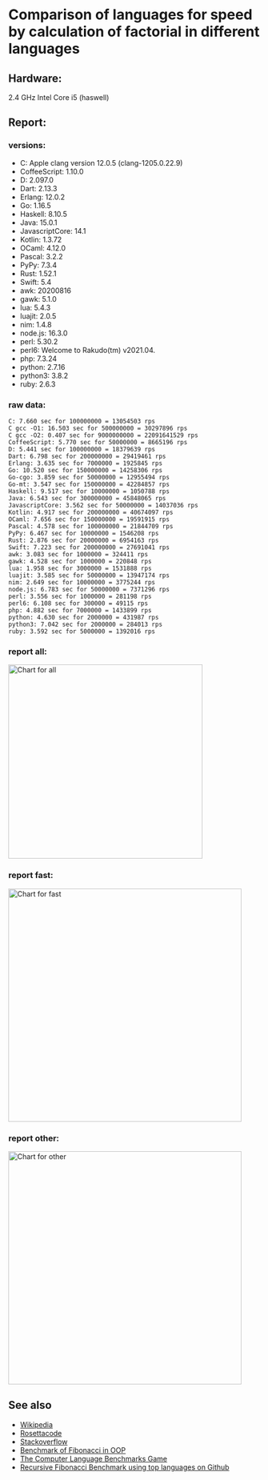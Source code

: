 Comparison of languages for speed by calculation of factorial in different languages
====================================================================================

Hardware:
---------
2.4 GHz Intel Core i5 (haswell)

Report:
-------
### versions:

  * C: Apple clang version 12.0.5 (clang-1205.0.22.9)
  * CoffeeScript: 1.10.0
  * D: 2.097.0
  * Dart: 2.13.3
  * Erlang: 12.0.2
  * Go: 1.16.5
  * Haskell: 8.10.5
  * Java: 15.0.1
  * JavascriptCore: 14.1
  * Kotlin: 1.3.72
  * OCaml: 4.12.0
  * Pascal: 3.2.2
  * PyPy: 7.3.4
  * Rust: 1.52.1
  * Swift: 5.4
  * awk: 20200816
  * gawk: 5.1.0
  * lua: 5.4.3
  * luajit: 2.0.5
  * nim: 1.4.8
  * node.js: 16.3.0
  * perl: 5.30.2
  * perl6: Welcome to Rakudo(tm) v2021.04.
  * php: 7.3.24
  * python: 2.7.16
  * python3: 3.8.2
  * ruby: 2.6.3


### raw data:

    C: 7.660 sec for 100000000 = 13054503 rps
    C gcc -O1: 16.503 sec for 500000000 = 30297896 rps
    C gcc -O2: 0.407 sec for 9000000000 = 22091641529 rps
    CoffeeScript: 5.770 sec for 50000000 = 8665196 rps
    D: 5.441 sec for 100000000 = 18379639 rps
    Dart: 6.798 sec for 200000000 = 29419461 rps
    Erlang: 3.635 sec for 7000000 = 1925845 rps
    Go: 10.520 sec for 150000000 = 14258306 rps
    Go-cgo: 3.859 sec for 50000000 = 12955494 rps
    Go-mt: 3.547 sec for 150000000 = 42284857 rps
    Haskell: 9.517 sec for 10000000 = 1050788 rps
    Java: 6.543 sec for 300000000 = 45848065 rps
    JavascriptCore: 3.562 sec for 50000000 = 14037036 rps
    Kotlin: 4.917 sec for 200000000 = 40674097 rps
    OCaml: 7.656 sec for 150000000 = 19591915 rps
    Pascal: 4.578 sec for 100000000 = 21844709 rps
    PyPy: 6.467 sec for 10000000 = 1546208 rps
    Rust: 2.876 sec for 20000000 = 6954163 rps
    Swift: 7.223 sec for 200000000 = 27691041 rps
    awk: 3.083 sec for 1000000 = 324411 rps
    gawk: 4.528 sec for 1000000 = 220848 rps
    lua: 1.958 sec for 3000000 = 1531888 rps
    luajit: 3.585 sec for 50000000 = 13947174 rps
    nim: 2.649 sec for 10000000 = 3775244 rps
    node.js: 6.783 sec for 50000000 = 7371296 rps
    perl: 3.556 sec for 1000000 = 281198 rps
    perl6: 6.108 sec for 300000 = 49115 rps
    php: 4.882 sec for 7000000 = 1433899 rps
    python: 4.630 sec for 2000000 = 431987 rps
    python3: 7.042 sec for 2000000 = 284013 rps
    ruby: 3.592 sec for 5000000 = 1392016 rps


### report all:

<img alt="Chart for all" width="388" src="https://chart.googleapis.com/chart?cht=bhs&chs=582x515&chd=t%3A45848064%2C42284857%2C40674096%2C30297896%2C29419461%2C27691040%2C21844708%2C19591915%2C18379638%2C14258305%2C14037036%2C13947173%2C13054502%2C12955494%2C8665196%2C7371295%2C6954162%2C3775244%2C1925844%2C1546207%2C1531888%2C1433898%2C1392015%2C1050788%2C431986%2C324410%2C284012%2C281197%2C220848&chco=4d89f9&chbh=12&chds=0,45848064.9533815&chxt=x,y,r&chxl=1%3A%7Cgawk%7Cperl%7Cpython3%7Cawk%7Cpython%7CHaskell%7Cruby%7Cphp%7Clua%7CPyPy%7CErlang%7Cnim%7CRust%7Cnode.js%7CCoffeeScript%7CGo-cgo%7CC%7Cluajit%7CJavascriptCore%7CGo%7CD%7COCaml%7CPascal%7CSwift%7CDart%7CC%20gcc%20-O1%7CKotlin%7CGo-mt%7CJava%7C2%3A%7C220848%20rps%7C281197%20rps%7C284012%20rps%7C324410%20rps%7C431986%20rps%7C1050788%20rps%7C1392015%20rps%7C1433898%20rps%7C1531888%20rps%7C1546207%20rps%7C1925844%20rps%7C3775244%20rps%7C6954162%20rps%7C7371295%20rps%7C8665196%20rps%7C12955494%20rps%7C13054502%20rps%7C13947173%20rps%7C14037036%20rps%7C14258305%20rps%7C18379638%20rps%7C19591915%20rps%7C21844708%20rps%7C27691040%20rps%7C29419461%20rps%7C30297896%20rps%7C40674096%20rps%7C42284857%20rps%7C45848064%20rps%7C0%3A%7C0%20%25%7C10%20%25%7C20%20%25%7C30%20%25%7C40%20%25%7C50%20%25%7C60%20%25%7C70%20%25%7C80%20%25%7C90%20%25%7C100%20%25">

### report fast:

<img alt="Chart for fast" width="466" src="https://chart.googleapis.com/chart?cht=bhs&chs=700x328&chd=t%3A45848064%2C42284857%2C40674096%2C30297896%2C29419461%2C27691040%2C21844708%2C19591915%2C18379638%2C14258305%2C14037036%2C13947173%2C13054502%2C12955494%2C8665196%2C7371295%2C6954162%2C3775244&chco=4d89f9&chbh=12&chds=0,45848064.9533815&chxt=x,y,r&chxl=1%3A%7Cnim%7CRust%7Cnode.js%7CCoffeeScript%7CGo-cgo%7CC%7Cluajit%7CJavascriptCore%7CGo%7CD%7COCaml%7CPascal%7CSwift%7CDart%7CC%20gcc%20-O1%7CKotlin%7CGo-mt%7CJava%7C2%3A%7C3775244%20rps%7C6954162%20rps%7C7371295%20rps%7C8665196%20rps%7C12955494%20rps%7C13054502%20rps%7C13947173%20rps%7C14037036%20rps%7C14258305%20rps%7C18379638%20rps%7C19591915%20rps%7C21844708%20rps%7C27691040%20rps%7C29419461%20rps%7C30297896%20rps%7C40674096%20rps%7C42284857%20rps%7C45848064%20rps%7C0%3A%7C0%20%25%7C10%20%25%7C20%20%25%7C30%20%25%7C40%20%25%7C50%20%25%7C60%20%25%7C70%20%25%7C80%20%25%7C90%20%25%7C100%20%25">

### report other:

<img alt="Chart for other" width="466" src="https://chart.googleapis.com/chart?cht=bhs&chs=700x209&chd=t%3A1925844%2C1546207%2C1531888%2C1433898%2C1392015%2C1050788%2C431986%2C324410%2C284012%2C281197%2C220848&chco=4d89f9&chbh=12&chds=0,1925844.95484471&chxt=x,y,r&chxl=1%3A%7Cgawk%7Cperl%7Cpython3%7Cawk%7Cpython%7CHaskell%7Cruby%7Cphp%7Clua%7CPyPy%7CErlang%7C2%3A%7C220848%20rps%7C281197%20rps%7C284012%20rps%7C324410%20rps%7C431986%20rps%7C1050788%20rps%7C1392015%20rps%7C1433898%20rps%7C1531888%20rps%7C1546207%20rps%7C1925844%20rps%7C0%3A%7C0%20%25%7C10%20%25%7C20%20%25%7C30%20%25%7C40%20%25%7C50%20%25%7C60%20%25%7C70%20%25%7C80%20%25%7C90%20%25%7C100%20%25">



See also
--------

  * [Wikipedia](http://en.wikipedia.org/wiki/Factorial)
  * [Rosettacode](http://rosettacode.org/wiki/Factorial)
  * [Stackoverflow](http://stackoverflow.com/questions/23930/factorial-algorithms-in-different-languages)
  * [Benchmark of Fibonacci in OOP](https://github.com/Balancer/benchmarks-fib-obj)
  * [The Computer Language Benchmarks Game](http://benchmarksgame.alioth.debian.org)
  * [Recursive Fibonacci Benchmark using top languages on Github](https://github.com/drujensen/fib)
